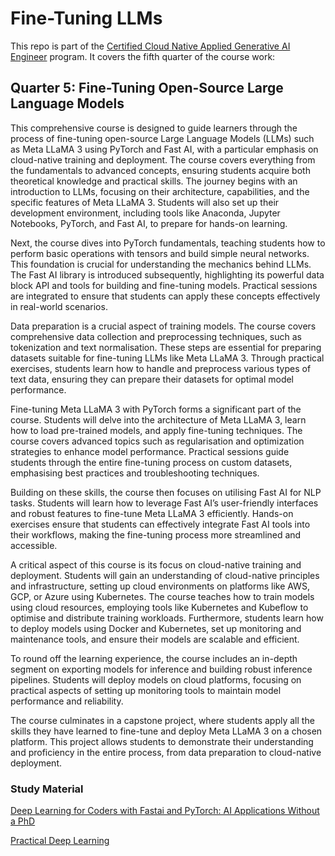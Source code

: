 # Fine-Tuning LLMs

This repo is part of the [Certified Cloud Native Applied Generative AI Engineer](https://docs.google.com/document/d/15usu1hkrrRLRjcq_3nCTT-0ljEcgiC44iSdvdqrCprk/edit?usp=sharing) program. It covers the fifth quarter of the course work:

## Quarter 5: Fine-Tuning Open-Source Large Language Models

This comprehensive course is designed to guide learners through the process of fine-tuning open-source Large Language Models (LLMs) such as Meta LLaMA 3 using PyTorch and Fast AI, with a particular emphasis on cloud-native training and deployment. The course covers everything from the fundamentals to advanced concepts, ensuring students acquire both theoretical knowledge and practical skills.
The journey begins with an introduction to LLMs, focusing on their architecture, capabilities, and the specific features of Meta LLaMA 3. Students will also set up their development environment, including tools like Anaconda, Jupyter Notebooks, PyTorch, and Fast AI, to prepare for hands-on learning.

Next, the course dives into PyTorch fundamentals, teaching students how to perform basic operations with tensors and build simple neural networks. This foundation is crucial for understanding the mechanics behind LLMs. The Fast AI library is introduced subsequently, highlighting its powerful data block API and tools for building and fine-tuning models. Practical sessions are integrated to ensure that students can apply these concepts effectively in real-world scenarios.

Data preparation is a crucial aspect of training models. The course covers comprehensive data collection and preprocessing techniques, such as tokenization and text normalisation. These steps are essential for preparing datasets suitable for fine-tuning LLMs like Meta LLaMA 3. Through practical exercises, students learn how to handle and preprocess various types of text data, ensuring they can prepare their datasets for optimal model performance.

Fine-tuning Meta LLaMA 3 with PyTorch forms a significant part of the course. Students will delve into the architecture of Meta LLaMA 3, learn how to load pre-trained models, and apply fine-tuning techniques. The course covers advanced topics such as regularisation and optimization strategies to enhance model performance. Practical sessions guide students through the entire fine-tuning process on custom datasets, emphasising best practices and troubleshooting techniques.

Building on these skills, the course then focuses on utilising Fast AI for NLP tasks. Students will learn how to leverage Fast AI’s user-friendly interfaces and robust features to fine-tune Meta LLaMA 3 efficiently. Hands-on exercises ensure that students can effectively integrate Fast AI tools into their workflows, making the fine-tuning process more streamlined and accessible.

A critical aspect of this course is its focus on cloud-native training and deployment. Students will gain an understanding of cloud-native principles and infrastructure, setting up cloud environments on platforms like AWS, GCP, or Azure using Kubernetes. The course teaches how to train models using cloud resources, employing tools like Kubernetes and Kubeflow to optimise and distribute training workloads. Furthermore, students learn how to deploy models using Docker and Kubernetes, set up monitoring and maintenance tools, and ensure their models are scalable and efficient.

To round off the learning experience, the course includes an in-depth segment on exporting models for inference and building robust inference pipelines. Students will deploy models on cloud platforms, focusing on practical aspects of setting up monitoring tools to maintain model performance and reliability.

The course culminates in a capstone project, where students apply all the skills they have learned to fine-tune and deploy Meta LLaMA 3 on a chosen platform. This project allows students to demonstrate their understanding and proficiency in the entire process, from data preparation to cloud-native deployment. 

### Study Material

[Deep Learning for Coders with Fastai and PyTorch: AI Applications Without a PhD](https://www.amazon.com/Deep-Learning-Coders-fastai-PyTorch/dp/1492045527/ref=sr_1_1)

[Practical Deep Learning](https://course.fast.ai/)


